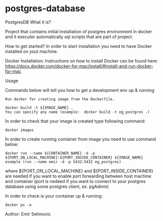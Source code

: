 # postgres-database

PostgresDB
What it is?

Project that contains initial installation of postgres environment in docker and it executer automatically sql scripts that are part of project.

How to get started?
In order to start installation you need to have Docker installed on yout machine.

Docker İnstallation:
Instructions on how to install Docker can be found here: https://docs.docker.com/docker-for-mac/install/#install-and-run-docker-for-mac

Usage

Commands below will tell you how to get a development env up & running

    Run docker for creating image from the Dockerfile. 

    docker build -t ${IMAGE_NAME} .
    You can specify any name (example:  docker build -t eg_postgres .)
  
İn order to check that your image is created type following command:

    docker images  

İn order to create running container from image you need to use command below:

    docker run --name ${CONTAINER_NAME} -d -p ${PORT_ON_LOCAL_MACHINE}:${PORT_INSIDE_CONTAINER} ${IMAGE_NAME}
    example (run --name emir -d -p 5432:5432 eg_postgres)

where ${PORT_ON_LOCAL_MACHINE} and ${PORT_INSIDE_CONTAINER} are needed if you want to enable port forwarding between host machine and container (port is nedeed if you want to connect to your postgres database using some postgres client, ex. pgAdmin)

In order to check  is your container up & running:

    docker ps -a


Author: Emir Selimovic

